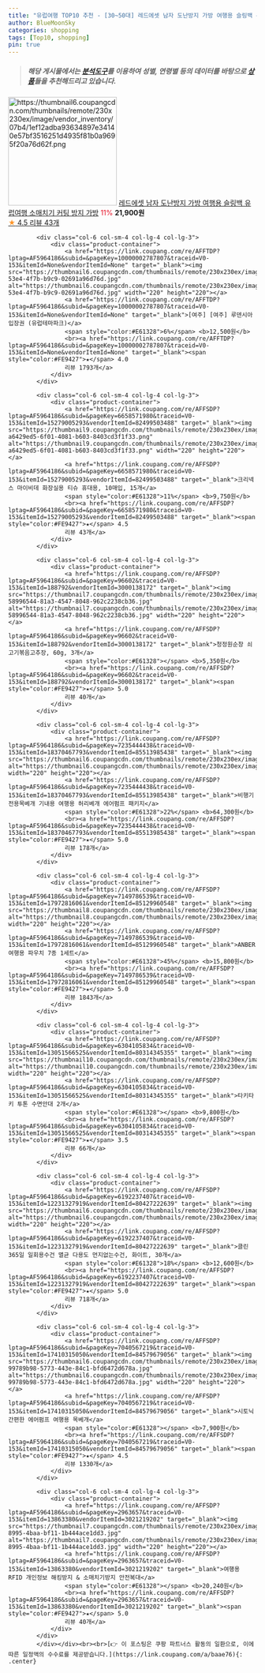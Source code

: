 ```yaml
---
title: "유럽여행 TOP10 추천 - [30~50대] 레드에셋 남자 도난방지 가방 여행용 슬링백 유럽여행 소매치기 커팅 방지 가방"
author: BlueMoonSky
categories: shopping
tags: [Top10, shopping]
pin: true
---
```


> ##### 해당 게시물에서는 [**분석도구**](https://itemscout.io/)를 이용하여 **성별**, **연령별** 등의 데이터를 바탕으로 [**상품**](https://link.coupang.com/a/baae76)들을 추천해드리고 있습니다.
<div class="container"><div class="row">
            <div class="col-6 col-sm-4 col-lg-4 col-lg-3">
                <div class="product-container">
                    <a href="https://link.coupang.com/re/AFFSDP?lptag=AF5964186&subid=&pageKey=7479225585&traceid=V0-153&itemId=19532470951&vendorItemId=86640889788" target="_blank"><img src="https://thumbnail6.coupangcdn.com/thumbnails/remote/230x230ex/image/vendor_inventory/07b4/1ef12adba93634897e34140e57bf3516251d4935f81b0a9695f20a76d62f.png" alt="https://thumbnail6.coupangcdn.com/thumbnails/remote/230x230ex/image/vendor_inventory/07b4/1ef12adba93634897e34140e57bf3516251d4935f81b0a9695f20a76d62f.png" width="220" height="220"></a>
                    <a href="https://link.coupang.com/re/AFFSDP?lptag=AF5964186&subid=&pageKey=7479225585&traceid=V0-153&itemId=19532470951&vendorItemId=86640889788" target="_blank">레드에셋 남자 도난방지 가방 여행용 슬링백 유럽여행 소매치기 커팅 방지 가방</a>
                    <span style="color:#E61328">11%</span> <b>21,900원</b>
                    <br><a href="https://link.coupang.com/re/AFFSDP?lptag=AF5964186&subid=&pageKey=7479225585&traceid=V0-153&itemId=19532470951&vendorItemId=86640889788" target="_blank"><span style="color:#FE9427">★</span> 4.5
                    리뷰 43개</a>
                </div>
            </div>
            
            <div class="col-6 col-sm-4 col-lg-4 col-lg-3">
                <div class="product-container">
                    <a href="https://link.coupang.com/re/AFFTDP?lptag=AF5964186&subid=&pageKey=10000002787807&traceid=V0-153&itemId=None&vendorItemId=None" target="_blank"><img src="https://thumbnail6.coupangcdn.com/thumbnails/remote/230x230ex/image/travel_reactor/travelSeller/common/A00186574/4a20ef69-53e4-4f7b-b9c9-02691a96d76d.jpg" alt="https://thumbnail6.coupangcdn.com/thumbnails/remote/230x230ex/image/travel_reactor/travelSeller/common/A00186574/4a20ef69-53e4-4f7b-b9c9-02691a96d76d.jpg" width="220" height="220"></a>
                    <a href="https://link.coupang.com/re/AFFTDP?lptag=AF5964186&subid=&pageKey=10000002787807&traceid=V0-153&itemId=None&vendorItemId=None" target="_blank">[여주] [여주] 루덴시아 입장권 (유럽테마파크)</a>
                    <span style="color:#E61328">6%</span> <b>12,500원</b>
                    <br><a href="https://link.coupang.com/re/AFFTDP?lptag=AF5964186&subid=&pageKey=10000002787807&traceid=V0-153&itemId=None&vendorItemId=None" target="_blank"><span style="color:#FE9427">★</span> 4.0
                    리뷰 1793개</a>
                </div>
            </div>
            
            <div class="col-6 col-sm-4 col-lg-4 col-lg-3">
                <div class="product-container">
                    <a href="https://link.coupang.com/re/AFFSDP?lptag=AF5964186&subid=&pageKey=6658571980&traceid=V0-153&itemId=15279005293&vendorItemId=82499503488" target="_blank"><img src="https://thumbnail9.coupangcdn.com/thumbnails/remote/230x230ex/image/retail/images/1116384309108207-a6429ed5-6f01-4081-b603-8403cd3f1f33.png" alt="https://thumbnail9.coupangcdn.com/thumbnails/remote/230x230ex/image/retail/images/1116384309108207-a6429ed5-6f01-4081-b603-8403cd3f1f33.png" width="220" height="220"></a>
                    <a href="https://link.coupang.com/re/AFFSDP?lptag=AF5964186&subid=&pageKey=6658571980&traceid=V0-153&itemId=15279005293&vendorItemId=82499503488" target="_blank">크리넥스 마이비데 화장실용 티슈 휴대용, 10매입, 15개</a>
                    <span style="color:#E61328">11%</span> <b>9,750원</b>
                    <br><a href="https://link.coupang.com/re/AFFSDP?lptag=AF5964186&subid=&pageKey=6658571980&traceid=V0-153&itemId=15279005293&vendorItemId=82499503488" target="_blank"><span style="color:#FE9427">★</span> 4.5
                    리뷰 43개</a>
                </div>
            </div>
            
            <div class="col-6 col-sm-4 col-lg-4 col-lg-3">
                <div class="product-container">
                    <a href="https://link.coupang.com/re/AFFSDP?lptag=AF5964186&subid=&pageKey=96602&traceid=V0-153&itemId=188792&vendorItemId=3000138172" target="_blank"><img src="https://thumbnail7.coupangcdn.com/thumbnails/remote/230x230ex/image/retail/images/14412065131660359-58996544-81a3-4547-8048-962c2238cb36.jpg" alt="https://thumbnail7.coupangcdn.com/thumbnails/remote/230x230ex/image/retail/images/14412065131660359-58996544-81a3-4547-8048-962c2238cb36.jpg" width="220" height="220"></a>
                    <a href="https://link.coupang.com/re/AFFSDP?lptag=AF5964186&subid=&pageKey=96602&traceid=V0-153&itemId=188792&vendorItemId=3000138172" target="_blank">청정원순창 쇠고기볶음고추장, 60g, 3개</a>
                    <span style="color:#E61328"></span> <b>5,350원</b>
                    <br><a href="https://link.coupang.com/re/AFFSDP?lptag=AF5964186&subid=&pageKey=96602&traceid=V0-153&itemId=188792&vendorItemId=3000138172" target="_blank"><span style="color:#FE9427">★</span> 5.0
                    리뷰 40개</a>
                </div>
            </div>
            
            <div class="col-6 col-sm-4 col-lg-4 col-lg-3">
                <div class="product-container">
                    <a href="https://link.coupang.com/re/AFFSDP?lptag=AF5964186&subid=&pageKey=7235444438&traceid=V0-153&itemId=18370467793&vendorItemId=85513985438" target="_blank"><img src="https://thumbnail6.coupangcdn.com/thumbnails/remote/230x230ex/image/vendor_inventory/54ff/bb92cdc11038034bb2f794452267ac31bbf3caaa75301c46165de94a3e09.png" alt="https://thumbnail6.coupangcdn.com/thumbnails/remote/230x230ex/image/vendor_inventory/54ff/bb92cdc11038034bb2f794452267ac31bbf3caaa75301c46165de94a3e09.png" width="220" height="220"></a>
                    <a href="https://link.coupang.com/re/AFFSDP?lptag=AF5964186&subid=&pageKey=7235444438&traceid=V0-153&itemId=18370467793&vendorItemId=85513985438" target="_blank">비행기전용목베개 기내용 여행용 허리베개 에어펌프 패키지</a>
                    <span style="color:#E61328">22%</span> <b>64,300원</b>
                    <br><a href="https://link.coupang.com/re/AFFSDP?lptag=AF5964186&subid=&pageKey=7235444438&traceid=V0-153&itemId=18370467793&vendorItemId=85513985438" target="_blank"><span style="color:#FE9427">★</span> 5.0
                    리뷰 178개</a>
                </div>
            </div>
            
            <div class="col-6 col-sm-4 col-lg-4 col-lg-3">
                <div class="product-container">
                    <a href="https://link.coupang.com/re/AFFSDP?lptag=AF5964186&subid=&pageKey=7149786539&traceid=V0-153&itemId=17972816061&vendorItemId=85129960548" target="_blank"><img src="https://thumbnail8.coupangcdn.com/thumbnails/remote/230x230ex/image/vendor_inventory/2c2c/e1d1767ed92c4501e82058429f45a3f8bf1fc8a9522aa4265c27eaa0b1c9.jpg" alt="https://thumbnail8.coupangcdn.com/thumbnails/remote/230x230ex/image/vendor_inventory/2c2c/e1d1767ed92c4501e82058429f45a3f8bf1fc8a9522aa4265c27eaa0b1c9.jpg" width="220" height="220"></a>
                    <a href="https://link.coupang.com/re/AFFSDP?lptag=AF5964186&subid=&pageKey=7149786539&traceid=V0-153&itemId=17972816061&vendorItemId=85129960548" target="_blank">ANBER 여행용 파우치 7종 1세트</a>
                    <span style="color:#E61328">45%</span> <b>15,800원</b>
                    <br><a href="https://link.coupang.com/re/AFFSDP?lptag=AF5964186&subid=&pageKey=7149786539&traceid=V0-153&itemId=17972816061&vendorItemId=85129960548" target="_blank"><span style="color:#FE9427">★</span> 5.0
                    리뷰 1843개</a>
                </div>
            </div>
            
            <div class="col-6 col-sm-4 col-lg-4 col-lg-3">
                <div class="product-container">
                    <a href="https://link.coupang.com/re/AFFSDP?lptag=AF5964186&subid=&pageKey=6304105834&traceid=V0-153&itemId=13051566525&vendorItemId=80314345355" target="_blank"><img src="https://thumbnail10.coupangcdn.com/thumbnails/remote/230x230ex/image/vendor_inventory/9a15/63f7d8c0debd1cf006fabf193fd1597cf4f77fdfe40f9c0b56b9ec692b46.jpg" alt="https://thumbnail10.coupangcdn.com/thumbnails/remote/230x230ex/image/vendor_inventory/9a15/63f7d8c0debd1cf006fabf193fd1597cf4f77fdfe40f9c0b56b9ec692b46.jpg" width="220" height="220"></a>
                    <a href="https://link.coupang.com/re/AFFSDP?lptag=AF5964186&subid=&pageKey=6304105834&traceid=V0-153&itemId=13051566525&vendorItemId=80314345355" target="_blank">타키타키 투톤 수면안대 2개</a>
                    <span style="color:#E61328"></span> <b>9,800원</b>
                    <br><a href="https://link.coupang.com/re/AFFSDP?lptag=AF5964186&subid=&pageKey=6304105834&traceid=V0-153&itemId=13051566525&vendorItemId=80314345355" target="_blank"><span style="color:#FE9427">★</span> 3.5
                    리뷰 66개</a>
                </div>
            </div>
            
            <div class="col-6 col-sm-4 col-lg-4 col-lg-3">
                <div class="product-container">
                    <a href="https://link.coupang.com/re/AFFSDP?lptag=AF5964186&subid=&pageKey=6192237407&traceid=V0-153&itemId=12231327919&vendorItemId=80427222639" target="_blank"><img src="https://thumbnail6.coupangcdn.com/thumbnails/remote/230x230ex/image/vendor_inventory/656b/9663c94bafbc98260aca439bf95a466865a8422fa714114e66d81bccafce.png" alt="https://thumbnail6.coupangcdn.com/thumbnails/remote/230x230ex/image/vendor_inventory/656b/9663c94bafbc98260aca439bf95a466865a8422fa714114e66d81bccafce.png" width="220" height="220"></a>
                    <a href="https://link.coupang.com/re/AFFSDP?lptag=AF5964186&subid=&pageKey=6192237407&traceid=V0-153&itemId=12231327919&vendorItemId=80427222639" target="_blank">클린365일 일회용수건 멸균 다용도 먼지없는수건, 화이트, 30개</a>
                    <span style="color:#E61328">18%</span> <b>12,600원</b>
                    <br><a href="https://link.coupang.com/re/AFFSDP?lptag=AF5964186&subid=&pageKey=6192237407&traceid=V0-153&itemId=12231327919&vendorItemId=80427222639" target="_blank"><span style="color:#FE9427">★</span> 5.0
                    리뷰 718개</a>
                </div>
            </div>
            
            <div class="col-6 col-sm-4 col-lg-4 col-lg-3">
                <div class="product-container">
                    <a href="https://link.coupang.com/re/AFFSDP?lptag=AF5964186&subid=&pageKey=7040567219&traceid=V0-153&itemId=17410315050&vendorItemId=84579679056" target="_blank"><img src="https://thumbnail6.coupangcdn.com/thumbnails/remote/230x230ex/image/retail/images/1700750203614865-99789b98-5773-443e-84c1-bfd6472d678a.jpg" alt="https://thumbnail6.coupangcdn.com/thumbnails/remote/230x230ex/image/retail/images/1700750203614865-99789b98-5773-443e-84c1-bfd6472d678a.jpg" width="220" height="220"></a>
                    <a href="https://link.coupang.com/re/AFFSDP?lptag=AF5964186&subid=&pageKey=7040567219&traceid=V0-153&itemId=17410315050&vendorItemId=84579679056" target="_blank">시토닉 간편한 에어펌프 여행용 목베개</a>
                    <span style="color:#E61328"></span> <b>7,900원</b>
                    <br><a href="https://link.coupang.com/re/AFFSDP?lptag=AF5964186&subid=&pageKey=7040567219&traceid=V0-153&itemId=17410315050&vendorItemId=84579679056" target="_blank"><span style="color:#FE9427">★</span> 4.5
                    리뷰 1330개</a>
                </div>
            </div>
            
            <div class="col-6 col-sm-4 col-lg-4 col-lg-3">
                <div class="product-container">
                    <a href="https://link.coupang.com/re/AFFSDP?lptag=AF5964186&subid=&pageKey=2963657&traceid=V0-153&itemId=13863380&vendorItemId=3021219202" target="_blank"><img src="https://thumbnail7.coupangcdn.com/thumbnails/remote/230x230ex/image/retail/images/2016/04/25/17/2/a556e226-8995-4baa-bf11-1b444ace1dd3.jpg" alt="https://thumbnail7.coupangcdn.com/thumbnails/remote/230x230ex/image/retail/images/2016/04/25/17/2/a556e226-8995-4baa-bf11-1b444ace1dd3.jpg" width="220" height="220"></a>
                    <a href="https://link.coupang.com/re/AFFSDP?lptag=AF5964186&subid=&pageKey=2963657&traceid=V0-153&itemId=13863380&vendorItemId=3021219202" target="_blank">여행용 RFID 개인정보 해킹방지 & 소매치기방지 안전복대</a>
                    <span style="color:#E61328"></span> <b>20,240원</b>
                    <br><a href="https://link.coupang.com/re/AFFSDP?lptag=AF5964186&subid=&pageKey=2963657&traceid=V0-153&itemId=13863380&vendorItemId=3021219202" target="_blank"><span style="color:#FE9427">★</span> 5.0
                    리뷰 40개</a>
                </div>
            </div>
            </div></div><br><br>[👉 이 포스팅은 쿠팡 파트너스 활동의 일환으로, 이에 따른 일정액의 수수료를 제공받습니다.](https://link.coupang.com/a/baae76){: .center}